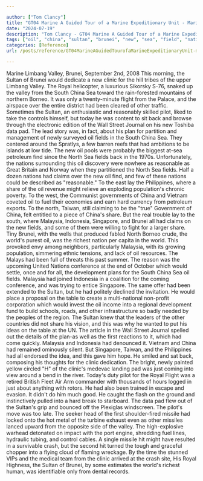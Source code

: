```yaml
---

author: ["Tom Clancy"]
title: "GT04 Marine A Guided Tour of a Marine Expeditionary Unit - Marine_split_196.html"
date: "2024-07-19"
description: "Tom Clancy - GT04 Marine A Guided Tour of a Marine Expeditionary Unit"
tags: ["oil", "china", "sultan", "brunei", "new", "sea", "field", "nation", "valley", "would", "clinic", "south", "north", "share", "malaysia", "royal", "pilot", "back", "pad", "indonesia", "singapore", "world", "missile", "limbang", "borneo"]
categories: [Reference]
url: /posts/reference/GT04MarineAGuidedTourofaMarineExpeditionaryUnit-marinesplit196html

---
```



Marine
Limbang Valley, Brunei, September 2nd, 2008
This morning, the Sultan of Brunei would dedicate a new clinic for the hill tribes of the upper Limbang Valley. The Royal helicopter, a luxurious Sikorsky S-76, snaked up the valley from the South China Sea toward the rain-forested mountains of northern Borneo. It was only a twenty-minute flight from the Palace, and the airspace over the entire district had been cleared of other traffic. Sometimes the Sultan, an enthusiastic and reasonably skilled pilot, liked to take the controls himself, but today he was content to sit back and browse through the electronic edition of the Wall Street Journal on his new Toshiba data pad. The lead story was, in fact, about his plan for partition and management of newly surveyed oil fields in the South China Sea.
They centered around the Spratlys, a few barren reefs that had ambitions to be islands at low tide. The new oil pools were probably the biggest at-sea petroleum find since the North Sea fields back in the 1970s. Unfortunately, the nations surrounding this oil discovery were nowhere as reasonable as Great Britain and Norway when they partitioned the North Sea fields. Half a dozen nations had claims over the new oil find, and few of these nations could be described as "reasonable." To the east lay the Philippines, where a share of the oil revenue might relieve an exploding population's chronic poverty. To the west, the Communist governments of China and Vietnam coveted oil to fuel their economies and earn hard currency from petroleum exports. To the north, Taiwan, still claiming to be the "true" Government of China, felt entitled to a piece of China's share. But the real trouble lay to the south, where Malaysia, Indonesia, Singapore, and Brunei all had claims on the new fields, and some of them were willing to fight for a larger share.
Tiny Brunei, with the wells that produced fabled North Borneo crude, the world's purest oil, was the richest nation per capita in the world. This provoked envy among neighbors, particularly Malaysia, with its growing population, simmering ethnic tensions, and lack of oil resources. The Malays had been full of threats this past summer. The reason was the upcoming United Nations conference at the end of October which would settle, once and for all, the development plans for the South China Sea oil fields. Malaysia had joined Indonesia in a coalition for the coming conference, and was trying to entice Singapore. The same offer had been extended to the Sultan, but he had politely declined the invitation.
He would place a proposal on the table to create a multi-national non-profit corporation which would invest the oil income into a regional development fund to build schools, roads, and other infrastructure so badly needed by the peoples of the region. The Sultan knew that the leaders of the other countries did not share his vision, and this was why he wanted to put his ideas on the table at the UN. The article in the Wall Street Journal spelled out the details of the plan-as well as the first reactions to it, which had come quickly. Malaysia and Indonesia had denounced it. Vietnam and China had remained ominously silent. But Singapore, Taiwan, and the Philippines had all endorsed the idea, and this gave him hope. He smiled and sat back, composing his thoughts for the clinic dedication.
The bright, newly painted yellow circled "H" of the clinic's medevac landing pad was just coming into view around a bend in the river. Today's duty pilot for the Royal Flight was a retired British Fleet Air Arm commander with thousands of hours logged in just about anything with rotors. He had also been trained in escape and evasion. It didn't do him much good. He caught the flash on the ground and instinctively pulled into a hard break to starboard. The data pad flew out of the Sultan's grip and bounced off the Plexiglas windscreen.
The pilot's move was too late. The seeker head of the first shoulder-fired missile had locked onto the hot metal of the turbine exhaust even as other missiles lanced upward from the opposite side of the valley. The high-explosive warhead detonated on impact with the port engine, shredding fuel lines, hydraulic tubing, and control cables. A single missile hit might have resulted in a survivable crash, but the second hit turned the tough and graceful chopper into a flying cloud of flaming wreckage. By the time the stunned VIPs and the medical team from the clinic arrived at the crash site, His Royal Highness, the Sultan of Brunei, by some estimates the world's richest human, was identifiable only from dental records.
